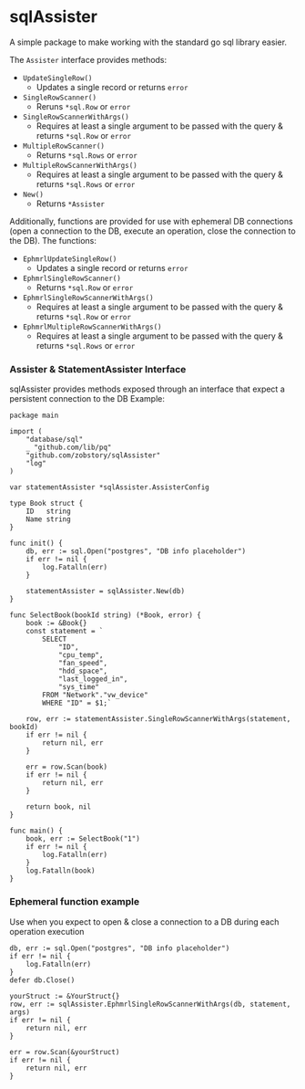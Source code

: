 # sqlAssister
A simple package to make working with the standard go sql library easier. 

The `Assister` interface provides methods:
- `UpdateSingleRow()`
  - Updates a single record or returns `error`
- `SingleRowScanner()`
  - Reruns `*sql.Row` or `error`
- `SingleRowScannerWithArgs()`
  - Requires at least a single argument to be passed with the query & returns `*sql.Row` or `error`
- `MultipleRowScanner()`
  - Returns `*sql.Rows` or `error`
- `MultipleRowScannerWithArgs()`
  - Requires at least a single argument to be passed with the query & returns `*sql.Rows` or `error`
- `New()`
  - Returns `*Assister`

Additionally, functions are provided for use with ephemeral DB connections (open a connection to the DB, execute an operation, close the connection to the DB).
The functions:
- `EphmrlUpdateSingleRow()`
  - Updates a single record or returns `error`
- `EphmrlSingleRowScanner()`
  - Returns `*sql.Row` or `error`
- `EphmrlSingleRowScannerWithArgs()`
  - Requires at least a single argument to be passed with the query & returns `*sql.Row` or `error`
- `EphmrlMultipleRowScannerWithArgs()`
  - Requires at least a single argument to be passed with the query & returns `*sql.Rows` or `error`

### Assister & StatementAssister Interface
sqlAssister provides methods exposed through an interface that expect a persistent connection to the DB
Example:
```
package main

import (
    "database/sql"
    _ "github.com/lib/pq"
    "github.com/zobstory/sqlAssister"
    "log"
)

var statementAssister *sqlAssister.AssisterConfig

type Book struct {
    ID   string
    Name string
}

func init() {
    db, err := sql.Open("postgres", "DB info placeholder")
    if err != nil {
        log.Fatalln(err)
    }

    statementAssister = sqlAssister.New(db)
}

func SelectBook(bookId string) (*Book, error) {
    book := &Book{}
    const statement = `
        SELECT
            "ID",
            "cpu_temp",
            "fan_speed",
            "hdd_space",
            "last_logged_in",
            "sys_time"
        FROM "Network"."vw_device"
        WHERE "ID" = $1;`

    row, err := statementAssister.SingleRowScannerWithArgs(statement, bookId)
    if err != nil {
        return nil, err
    }

    err = row.Scan(book)
    if err != nil {
        return nil, err
    }

    return book, nil
}

func main() {
    book, err := SelectBook("1")
    if err != nil {
        log.Fatalln(err)
    }
    log.Fatalln(book)
}
```

### Ephemeral function example
Use when you expect to open & close a connection to a DB during each operation execution

```
db, err := sql.Open("postgres", "DB info placeholder")
if err != nil {
    log.Fatalln(err)
}
defer db.Close()

yourStruct := &YourStruct{}
row, err := sqlAssister.EphmrlSingleRowScannerWithArgs(db, statement, args)
if err != nil {
    return nil, err
}

err = row.Scan(&yourStruct)
if err != nil {
    return nil, err
}

```
